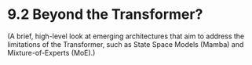# 9.2 Beyond the Transformer?

(A brief, high-level look at emerging architectures that aim to address the limitations of the Transformer, such as State Space Models (Mamba) and Mixture-of-Experts (MoE).)
